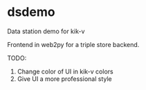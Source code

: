# dsdemo
Data station demo for kik-v

Frontend in web2py for a triple store backend.

TODO:
1. Change color of UI in kik-v colors
2. Give UI a more professional style

